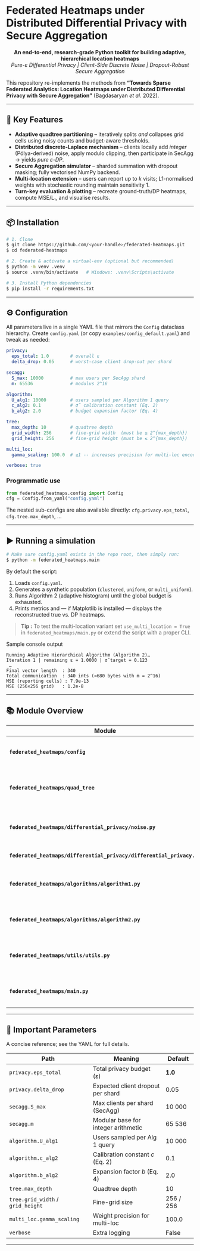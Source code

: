 # Federated Heatmaps under Distributed Differential Privacy with Secure Aggregation

<p align="center">
  <b>An end-to-end, research-grade Python toolkit for building adaptive, hierarchical location heatmaps</b><br>
  <i>Pure-ε Differential Privacy | Client-Side Discrete Noise | Dropout-Robust Secure Aggregation</i>
</p>

This repository re-implements the methods from **“Towards Sparse Federated Analytics: Location Heatmaps under Distributed Differential Privacy with Secure Aggregation”** (Bagdasaryan *et al.* 2022).

---

## 🚀 Key Features

* **Adaptive quadtree partitioning** – iteratively splits *and* collapses grid cells using noisy counts and budget-aware thresholds.
* **Distributed discrete-Laplace mechanism** – clients locally add *integer* (Pólya-derived) noise, apply modulo clipping, then participate in SecAgg → yields *pure ε-DP*.
* **Secure Aggregation simulator** – sharded summation with dropout masking; fully vectorised NumPy backend.
* **Multi-location extension** – users can report up to *k* visits; L1-normalised weights with stochastic rounding maintain sensitivity 1.
* **Turn-key evaluation & plotting** – recreate ground-truth/DP heatmaps, compute MSE/L₁, and visualise results.

---

## 📦 Installation

```bash
# 1. Clone
$ git clone https://github.com/<your-handle>/federated-heatmaps.git
$ cd federated-heatmaps

# 2. Create & activate a virtual-env (optional but recommended)
$ python -m venv .venv
$ source .venv/bin/activate   # Windows: .venv\Scripts\activate

# 3. Install Python dependencies
$ pip install -r requirements.txt
```

---

## ⚙️ Configuration

All parameters live in a single YAML file that mirrors the `Config` dataclass hierarchy.
Create `config.yaml` (or copy `examples/config_default.yaml`) and tweak as needed:

```yaml
privacy:
  eps_total: 1.0        # overall ε
  delta_drop: 0.05      # worst-case client drop-out per shard

secagg:
  S_max: 10000          # max users per SecAgg shard
  m: 65536              # modulus 2^16

algorithm:
  U_alg1: 10000         # users sampled per Algorithm 1 query
  c_alg2: 0.1           # σ̃ calibration constant (Eq. 2)
  b_alg2: 2.0           # budget expansion factor (Eq. 4)

tree:
  max_depth: 10         # quadtree depth
  grid_width: 256       # fine-grid width  (must be ≤ 2^{max_depth})
  grid_height: 256      # fine-grid height (must be ≤ 2^{max_depth})

multi_loc:
  gamma_scaling: 100.0  # ≥1 -- increases precision for multi-loc encoding

verbose: true
```

### Programmatic use

```python
from federated_heatmaps.config import Config
cfg = Config.from_yaml("config.yaml")
```

The nested sub-configs are also available directly: `cfg.privacy.eps_total`, `cfg.tree.max_depth`, …

---

## ▶️ Running a simulation

```bash
# Make sure config.yaml exists in the repo root, then simply run:
$ python -m federated_heatmaps.main
```

By default the script:

1. Loads `config.yaml`.
2. Generates a synthetic population (`clustered`, `uniform`, or `multi_uniform`).
3. Runs Algorithm 2 (adaptive histogram) until the global budget is exhausted.
4. Prints metrics and — if Matplotlib is installed — displays the reconstructed true vs. DP heatmaps.

> **Tip :** To test the multi-location variant set `use_multi_location = True` in `federated_heatmaps/main.py` or extend the script with a proper CLI.

Sample console output

```
Running Adaptive Hierarchical Algorithm (Algorithm 2)…
Iteration 1 | remaining ε = 1.0000 | σ̃ target = 0.123
 …
Final vector length  : 340
Total communication  : 340 ints (≈680 bytes with m = 2^16)
MSE (reporting cells) : 7.9e-13
MSE (256×256 grid)   : 1.2e-8
```

---

## 📚 Module Overview

| Module                                                                | Highlights                                                      |
| --------------------------------------------------------------------- | --------------------------------------------------------------- |
| **`federated_heatmaps/config`**                                       | Typed dataclass hierarchy + YAML IO                             |
| **`federated_heatmaps/quad_tree`**                                    | `TreeNode`, `PrefixTree`; split/collapse, location→cell mapping |
| **`federated_heatmaps/differential_privacy/noise.py`**                | Vectorised discrete-Laplace (Pólya) & modulo clip               |
| **`federated_heatmaps/differential_privacy/differential_privacy.py`** | Helper maths (Eqs. 1–4)                                         |
| **`federated_heatmaps/algorithms/algorithm1.py`**                     | Histogram with noise + SecAgg (client & server paths)           |
| **`federated_heatmaps/algorithms/algorithm2.py`**                     | Adaptive tree refinement, budget scheduler                      |
| **`federated_heatmaps/utils/utils.py`**                               | Data simulation, truth/DP reconstruction, MSE/L₁                |
| **`federated_heatmaps/main.py`**                                      | Glue script: simulate → run → evaluate → plot                   |

---

## 🎯 Important Parameters

A concise reference; see the YAML for full details.

| Path                              | Meaning                             | Default   |
| --------------------------------- | ----------------------------------- | --------- |
| `privacy.eps_total`               | Total privacy budget (ε)            | **1.0**   |
| `privacy.delta_drop`              | Expected client dropout per shard   | 0.05      |
| `secagg.S_max`                    | Max clients per shard (SecAgg)      | 10 000    |
| `secagg.m`                        | Modular base for integer arithmetic | 65 536    |
| `algorithm.U_alg1`                | Users sampled per Alg 1 query       | 10 000    |
| `algorithm.c_alg2`                | Calibration constant *c* (Eq. 2)    | 0.1       |
| `algorithm.b_alg2`                | Expansion factor *b* (Eq. 4)        | 2.0       |
| `tree.max_depth`                  | Quadtree depth                      | 10        |
| `tree.grid_width` / `grid_height` | Fine-grid size                      | 256 / 256 |
| `multi_loc.gamma_scaling`         | Weight precision for multi-loc      | 100.0     |
| `verbose`                         | Extra logging                       | False     |

---